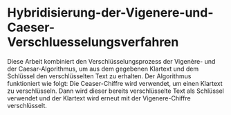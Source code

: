 # Hybridisierung-der-Vigenere-und-Caeser-Verschluesselungsverfahren
Diese Arbeit kombiniert den Verschlüsselungsprozess der Vigenère- und der Caesar-Algorithmus, 
um aus dem gegebenen Klartext und dem Schlüssel den verschlüsselten Text zu erhalten.
Der Algorithmus funktioniert wie folgt: Die Ceaser-Chiffre wird verwendet, um einen Klartext zu verschlüsseln. Dann wird dieser bereits verschlüsselte Text als Schlüssel verwendet und der Klartext wird erneut mit der Vigenere-Chiffre verschlüsselt.
